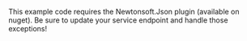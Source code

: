 This example code requires the Newtonsoft.Json plugin (available on nuget).
Be sure to update your service endpoint and handle those exceptions!

